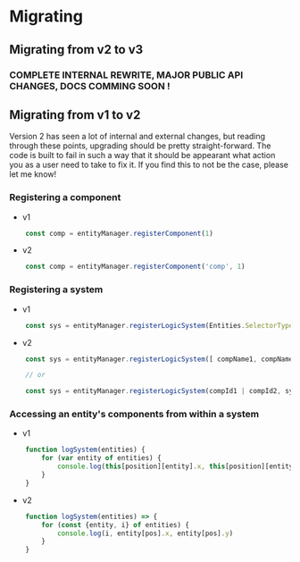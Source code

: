 # Migrating

## Migrating from v2 to v3

### COMPLETE INTERNAL REWRITE, MAJOR PUBLIC API CHANGES, DOCS COMMING SOON !

## Migrating from v1 to v2

Version 2 has seen a lot of internal and external changes, but reading through these points, upgrading should be pretty straight-forward. The code is built to fail in such a way that it should be appearant what action you as a user need to take to fix it. If you find this to not be the case, please let me know!

### Registering a component

* v1

```javascript
    const comp = entityManager.registerComponent(1)
```

* v2

```javascript
    const comp = entityManager.registerComponent('comp', 1)
```

### Registering a system

* v1

```javascript
    const sys = entityManager.registerLogicSystem(Entities.SelectorType.GetWith, comp1 | comp2, system)
```

* v2

```javascript
    const sys = entityManager.registerLogicSystem([ compName1, compName2 ], system)

    // or

    const sys = entityManager.registerLogicSystem(compId1 | compId2, system)
```

### Accessing an entity's components from within a system

* v1

```javascript
    function logSystem(entities) {
        for (var entity of entities) {
            console.log(this[position][entity].x, this[position][entity].y)
        }
    }
```

* v2

```javascript
    function logSystem(entities) => {
        for (const {entity, i} of entities) {
            console.log(i, entity[pos].x, entity[pos].y)
        }
    }
```